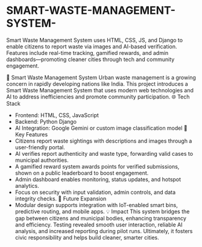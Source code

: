 # SMART-WASTE-MANAGEMENT-SYSTEM-
Smart Waste Management System uses HTML, CSS, JS, and Django to enable citizens to report waste via images and AI-based verification. Features include real-time tracking, gamified rewards, and admin dashboards—promoting cleaner cities through tech and community engagement.

🧠 Smart Waste Management System
Urban waste management is a growing concern in rapidly developing nations like India. This project introduces a Smart Waste Management System that uses modern web technologies and AI to address inefficiencies and promote community participation.
🌐 Tech Stack
- Frontend: HTML, CSS, JavaScript
- Backend: Python Django
- AI Integration: Google Gemini or custom image classification model
🚀 Key Features
- Citizens report waste sightings with descriptions and images through a user-friendly portal.
- AI verifies report authenticity and waste type, forwarding valid cases to municipal authorities.
- A gamified reward system awards points for verified submissions, shown on a public leaderboard to boost engagement.
- Admin dashboard enables monitoring, status updates, and hotspot analytics.
- Focus on security with input validation, admin controls, and data integrity checks.
🔮 Future Expansion
- Modular design supports integration with IoT-enabled smart bins, predictive routing, and mobile apps.
💡 Impact
This system bridges the gap between citizens and municipal bodies, enhancing transparency and efficiency. Testing revealed smooth user interaction, reliable AI analysis, and increased reporting during pilot runs. Ultimately, it fosters civic responsibility and helps build cleaner, smarter cities.


